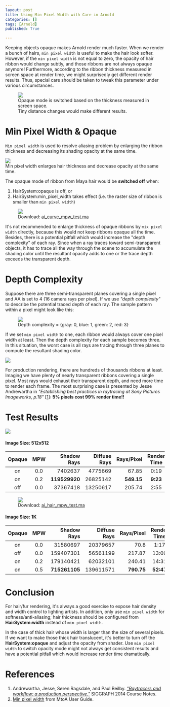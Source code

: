 ```yaml
---
layout: post 
title: Using Min Pixel Width with Care in Arnold
categories: []
tags: [Arnold]
published: True

---
```


Keeping objects opaque makes Arnold render much faster. When we render a bunch of hairs, `min pixel width` is useful to make the hair look softer. However, if the `min pixel width` is not equal to zero, the opacity of hair ribbon would change subtly, and those ribbons are not always opaque anymore! Furthermore, according to the ribbon thickness measured in screen space at render time, we might surprisedly get different render results. Thus, special care should be taken to tweak this parameter under various circumstances.

<figure class="figure">
<a href="/images/arnold/mtoa_hair_mpw_opaque_dist.jpg" data-lightbox="posts">
<img src="/images/arnold/mtoa_hair_mpw_opaque_dist.jpg"></a>
<figcaption class="figure-caption">Opaque mode is switched based on the thickness measured in screen space.<br>Tiny distance changes would make different results.</figcaption></figure>

# Min Pixel Width & Opaque

`Min pixel width` is used to resolve aliasing problem by enlarging the ribbon thickness and decreasing its shading opacity at the same time.

<img src="/images/arnold/mtoa_opacity_with_min_pixel_width.jpg">
<figcaption class="figure-caption">Min pixel width enlarges hair thickness and decrease opacity at the same time.</figcaption>

The opaque mode of ribbon from Maya hair would be <span class="red">__switched off__</span> when:

1. HairSystem:opaque is off, or
2. HairSystem:min_pixel_width takes effect (i.e. the raster size of ribbon is smaller than `min pixel width`)

<figure>
<img src="/images/arnold/mtoa_curve_opaque_switch.jpg">
<figcaption>Download: <a href="https://drive.google.com/file/d/0BzMAAU0MqqtQYjRmbVR0ZEJKR3c/view?usp=sharing">ai_curve_mpw_test.ma</a></figcaption></figure>

It's not recommended to enlarge thickness of opaque ribbons by `mix pixel width` directly, because this would not keep ribbons opaque all the time. Besides, there is a potential pitfall which would increase the "depth complexity" of each ray. Since when a ray traces toward semi-transparent objects, it has to trace all the way through the scene to accumulate the shading color <span class="blue">until the resultant opacity adds to one or the trace depth exceeds the transparent depth.</span>

# Depth Complexity

Suppose there are three semi-transparent planes covering a single pixel and AA is set to 4 (16 camera rays per pixel). If we use _"depth complexity"_ to describe the potential traced depth of each ray. The sample pattern within a pixel might look like this:

<figure>
<img src="/images/arnold/transparent_depth_0-3.png">
<figcaption>Depth complexity = {gray: 0, blue: 1, green: 2, red: 3}</figcaption></figure>

If we set `min pixel width` to one, each ribbon would always cover one pixel width at least. Then the depth complexity for each sample becomes three. In this situation, the worst case is all rays are tracing through three planes to compute the resultant shading color.

<img src="/images/arnold/transparent_depth_3.png">

For production rendering, there are hundreds of thousands ribbons at least. Imaging we have plenty of nearly transparent ribbons covering a single pixel. Most rays would exhaust their transparent depth, and need more time to render each frame. The most surprising case is presented by Jesse Andrewartha in _"Establishing best practices in raytracing at Sony Pictures Imageworks, p.18"_ [[1](#ref.1)]: <span class="red">__5% pixels cost 99% render time!!__</span>

# Test Results

<a href="/images/arnold/mtoa_hair_mpw_opaque_cmp.jpg" data-lightbox="results">
<img src="/images/arnold/mtoa_hair_mpw_opaque_cmp.jpg"></a>

#### Image Size: 512x512

| Opaque | MPW |Shadow Rays | Diffuse Rays | Rays/Pixel | Render Time|
| :--:   | :-: | --------:  | -------:     | -----:     | :-:        |
| on     | 0.0 | 7402637    | 4775669      | 67.85      | 0:19       | 
| on     | 0.2 | <span class="red">__119529920__</span>  | 26825142     | <span class="red">__549.15__</span>  | <span class="red">__9:23__</span>       | 
| off    | 0.0 | 37367418   | 13250617     | 205.74     | 2:55       |

<figure>
<a href="/images/arnold/mtoa_hair_mpw_opaque_cmp_1k.jpg" data-lightbox="results"><img src="/images/arnold/mtoa_hair_mpw_opaque_cmp_1k.jpg"></a>
<figcaption>Download: <a href="https://drive.google.com/file/d/0BzMAAU0MqqtQQUxTSDhNbzBIdjg/view?usp=sharing">ai_hair_mpw_test.ma</a></figcaption></figure>

#### Image Size: 1K

| Opaque | MPW |Shadow Rays | Diffuse Rays | Rays/Pixel | Render Time|
| :--:   | :-: | --------:  | -------:     | -----:     | :-:        |
| on     | 0.0 | 31580697   | 20379657     | 70.8       | 1:17       |
| off    | 0.0 | 159407301  | 56561199     | 217.87     | 13:09      |
| on     | 0.2 | 179140421  | 62032101     | 240.41     | 14:31      |
| on     | 0.5 | <span class="red">__715261105__</span>  | 139611571    | <span class="red">__790.75__</span>     | <span class="red">__52:47__</span>      |

# Conclusion

For hair/fur rendering, it's always a good exercise to expose hair density and width control to lighting artists. In addition, only use `min pixel width` for softness/anti-aliasing; hair thickness should be configured from <span class="green">__HairSystem:width__</span> instead of `min pixel width`.

In the case of thick hair whose width is larger than the size of several pixels. If we want to make those thick hair translucent, it's better to turn off the <span class="green">__HairSystem:opaque__</span> and adjust the opacity from shader. Use `min pixel width` to switch opacity mode might not always get consistent results and have a potential pitfall which would increase render time dramatically.

# References

1. Andrewartha, Jesse, Søren Ragsdale, and Paul Beilby. <cite id="ref.1">["Raytracers and workflow: a production perspective."](http://dl.acm.org/authorize?6945594)</cite> SIGGRAPH 2014 Course Notes.
2. [Min pixel width](https://support.solidangle.com/display/AFMUG/Curves#Curves-Min.PixelWidth) from MtoA User Guide.
